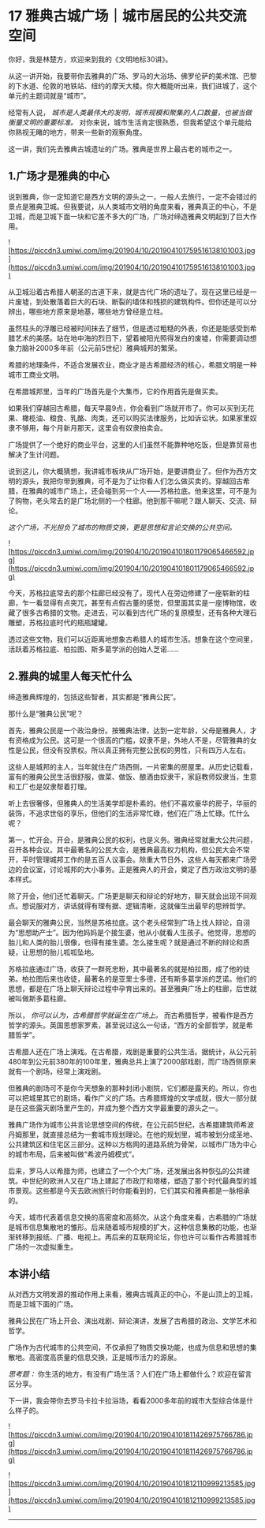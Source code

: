# 17 雅典古城广场｜城市居民的公共交流空间

你好，我是林楚方，欢迎来到我的《文明地标30讲》。

从这一讲开始，我要带你去雅典的广场、罗马的大浴场、佛罗伦萨的美术馆、巴黎的下水道、伦敦的地铁站、纽约的摩天大楼。你大概能听出来，我们进城了，这个单元的主题词就是“城市”。

经常有人说， *城市是人类最伟大的发明，城市规模和聚集的人口数量，也被当做衡量文明的重要标准。* 对你来说，城市生活肯定很熟悉，但我希望这个单元能给你熟视无睹的地方，带来一些新的观察角度。

这一讲，我们先去雅典古城遗址的广场。雅典是世界上最古老的城市之一。

## 1.广场才是雅典的中心

说到雅典，你一定知道它是西方文明的源头之一，一般人去旅行，一定不会错过的景点是雅典卫城。但我要说，从人类城市文明的角度来看，雅典真正的中心，不是卫城，而是卫城下面一块和它差不多大的广场，广场对缔造雅典文明起到了巨大作用。

![https://piccdn3.umiwi.com/img/201904/10/201904101759516138101003.jpg](https://piccdn3.umiwi.com/img/201904/10/201904101759516138101003.jpg)

从卫城沿着古希腊人朝圣的古道下来，就是古代广场的遗址了。现在这里已经是一片废墟，到处散落着巨大的石块、断裂的墙体和残损的建筑构件。但你还是可以分辨出，哪些地方原来是地基，哪些地方曾经是立柱。

虽然柱头的浮雕已经被时间抹去了细节，但是透过粗糙的外表，你还是能感受到希腊艺术的美感。站在地中海的烈日下，望着被阳光照得发白的废墟，你需要调动想象力脑补2000多年前（公元前5世纪）雅典城邦的繁荣。

希腊的地理条件，不适合发展农业，商业才是古希腊经济的核心，希腊文明是一种城市工商业文明。

在希腊城邦里，当年的广场首先是个大集市，它的作用首先是做买卖。

如果我们穿越回古希腊，每天早晨9点，你会看到广场就开市了。你可以买到无花果、橄榄油、粮食、乳酪、肉类，还可以购买法律服务，比如诉讼状。如果家里奴隶不够用，每个月新月那天，这里会有奴隶拍卖会。

广场提供了一个绝好的商业平台，这里的人们虽然不能靠种地吃饭，但是靠贸易也解决了生计问题。

说到这儿，你大概猜想，我讲城市板块从广场开始，是要讲商业了。但作为西方文明的源头，我把你带到雅典，可不是为了让你看人们怎么做买卖的。穿越回古希腊，在雅典的城市广场上，还会碰到另一个人——苏格拉底。他来这里，可不是为了购物，老头常去的是广场北侧的一个柱廊。他到那干嘛呢？跟人聊天、交流、辩论。 

 *这个广场，不光担负了城市的物质交换，更是思想和言论交换的公共空间。*

![https://piccdn3.umiwi.com/img/201904/10/201904101801179065466592.jpg](https://piccdn3.umiwi.com/img/201904/10/201904101801179065466592.jpg)

今天，苏格拉底常去的那个柱廊已经没有了。现代人在旁边修建了一座崭新的柱廊，乍一看显得有点突兀，甚至有点假古董的感觉，但里面其实是一座博物馆，收藏了很多古希腊的文物。走进去，可以看到古代广场的复原模型，还有各种大理石雕塑，苏格拉底时代的瓶瓶罐罐。

透过这些文物，我们可以近距离地想象古希腊人的城市生活。想象在这个空间里，活跃着苏格拉底、柏拉图、斯多葛学派的创始人芝诺……

## 2.雅典的城里人每天忙什么

缔造雅典辉煌的，包括这些智者，其实都是“雅典公民”。

那什么是“雅典公民”呢？

首先，雅典公民是一个政治身份。按雅典法律，达到一定年龄，父母是雅典人，才有资格成为公民。这可是一个很高的门槛，奴隶不是，外地人不是，尽管雅典的女性是公民，但没有投票权。所以真正拥有完整公民权的男性，只有四万人左右。

这些人是城邦的主人，当年就住在广场西侧，一片密集的房屋里。从历史记载看，富有的雅典公民生活很舒服，做菜、做饭、酿酒由奴隶干，家庭教师奴隶当，生意和工厂也是奴隶帮着打理。

听上去很奢侈，但雅典人的生活美学却是朴素的。他们不喜欢豪华的房子，华丽的装饰，不追求世俗的享乐，但他们的生活非常忙碌，他们在广场上忙碌。忙什么呢？

第一，忙开会。开会，是雅典公民的权利，也是义务。雅典经常就重大公共问题，召开各种会议。其中最著名的公民大会，是雅典最高权力机构，但公民大会不常开，平时管理城邦工作的是五百人议事会。除重大节日外，这些人每天都来广场旁边的会议室，讨论城邦的大小事务。正是雅典人的开会，奠定了西方政治文明的基本样式。 

除了开会，他们还忙着聊天。广场更是聊天和辩论的好地方，聊天就会出现不同观点。想说服对方，讲话就得有理有据、逻辑清晰，这就催生出最早的思辨哲学。

最会聊天的雅典公民，当然是苏格拉底。这个老头经常到广场上找人辩论，自诩为“思想助产士”。因为他妈妈是个接生婆，他从小就看人生孩子。他觉得，思想的胎儿和人类的胎儿很像，也得有接生婆。怎么接生呢？就是通过不断的辩论和质疑，让思想的胎儿呱呱坠地。

苏格拉底通过广场，收获了一群死忠粉，其中最著名的就是柏拉图，成了他的徒弟。柏拉图后来也收徒，最著名的是亚里士多德，还有斯多葛学派的芝诺。他们的思想，都是在广场上聊天辩论过程中孕育出来的。甚至雅典广场上的柱廊，后世就被叫做斯多葛柱廊。

所以， *你可以认为，古希腊哲学就诞生在广场上。* 而古希腊哲学，被看作是西方哲学的源头。英国思想家罗素，甚至说过这么一句话，“西方的全部哲学，就是希腊哲学”。

古希腊人还在广场上演戏。在古希腊，戏剧是重要的公共生活。据统计，从公元前480年到公元前380年的100年里，雅典总共上演了2000部戏剧，而广场西侧原来就有一个剧场，经常上演戏剧。

但雅典的剧场可不是你今天想象的那种封闭小剧院，它们都是露天的。所以，你也可以把城里其它的剧场，看作广义的广场。古希腊辉煌的文学成就，很大一部分就是在这些露天剧场里产生的，并成为整个西方文学最重要的源头之一。

雅典广场作为城市公共言论思想空间的传统，在公元前5世纪，古希腊建筑师希波丹姆那里，就直接总结为一套城市规划理论。在他的规划里，城市被划分成圣地、公共建筑区和住宅区三部分。这种以方格网的道路系统为骨架，以城市广场为中心的城市布局，后来被叫做“希波丹姆模式”。

后来，罗马人以希腊为师，也建立了一个个大广场，还发展出各种恢弘的公共建筑。中世纪的欧洲人又在广场上建起了市政厅和塔楼，塑造了那个时代最典型的城市景观。这些都是今天去欧洲旅行时你能看到的，它们其实和雅典都是一脉相承的。

今天，城市代表着信息交换的高密度和高频次。从这个角度来看，古希腊的广场就是城市信息集散地的雏形。后来随着城市规模的扩大，这种信息集散的功能，也渐渐转移到报纸、广播、电视上。再后来的互联网论坛，你也许可以看作古希腊城市广场的一次虚拟重生。

## 本讲小结

从对西方文明发源的推动作用上来看，雅典古城真正的中心，不是山顶上的卫城，而是卫城下面的广场。

雅典公民在广场上开会、演出戏剧、辩论演讲，发展了古希腊的政治、文学艺术和哲学。

广场作为古代城市的公共空间，不仅承担了物质交换功能，也成为信息和思想的集散地。高密度高质量的信息交换，正是城市活力的源泉。

 *思考题：* 你生活的地方，有没有广场生活？人们在广场上都做什么？欢迎在留言区分享。

下一讲，我会带你去罗马卡拉卡拉浴场，看看2000多年前的城市大型综合体是什么样子的。

![https://piccdn3.umiwi.com/img/201904/10/201904101811426975766786.jpg](https://piccdn3.umiwi.com/img/201904/10/201904101811426975766786.jpg)

![https://piccdn3.umiwi.com/img/201904/10/201904101812110999213585.jpg](https://piccdn3.umiwi.com/img/201904/10/201904101812110999213585.jpg)

---

